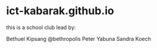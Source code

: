 # ict-kabarak.github.io

this is a school club lead by:

Bethuel Kipsang @bethropolis
Peter Yabuna
Sandra Koech

